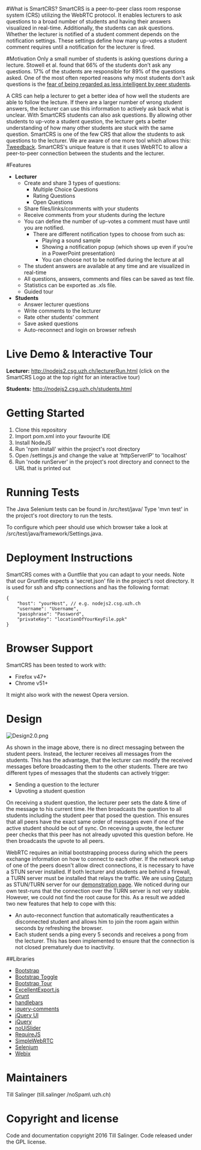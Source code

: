 #What is SmartCRS?
SmartCRS is a peer-to-peer class room response system (CRS) utilizing the WebRTC protocol. It enables lecturers to ask questions to a broad number of students and having their answers visualized in real-time. Additionally, the students can ask questions. Whether the lecturer is notified of a student comment depends on the notification settings. These settings define how many up-votes a student comment requires until a notification for the lecturer is fired.

#Motivation
Only a small number of students is asking questions during a lecture. Stowell et al. found that 66% of the students don’t ask any questions. 17% of the students are responsible for 89% of the questions asked. One of the most often reported reasons why most students don't ask questions is the [fear of being regarded as less intelligent by peer students](http://www.tandfonline.com/doi/abs/10.1080/00986281003626631).

A CRS can help a lecturer to get a better idea of how well the students are able to follow the lecture. If there are a larger number of wrong student answers, the lecturer can use this information to actively ask back what is unclear.
With SmartCRS students can also ask questions. By allowing other students to up-vote a student question, the lecturer gets a better understanding of how many other students are stuck with the same question. SmartCRS is one of the few CRS that allow the students to ask questions to the lecturer. We are aware of one more tool which allows this: [Tweedback](https://www.e-teaching.org/materialien/apps/tweedback). SmartCRS's unique feature is that it uses WebRTC to allow a peer-to-peer connection between the students and the lecturer.


#Features

* **Lecturer**
    * Create and share 3 types of questions:
        * Multiple Choice Questions
        * Rating Questions
        * Open Questions
    * Share files/links/comments with your students
    * Receive comments from your students during the lecture
    * You can define the number of up-votes a comment must have until you are notified.
        * There are different notification types to choose from such as:
            * Playing a sound sample
            * Showing a notification popup (which shows up even if you’re in a PowerPoint presentation)
            * You can choose not to be notified during the lecture at all
    * The student answers are available at any time and are visualized in real-time
    * All questions, answers, comments and files can be saved as text file. 
    * Statistics can be exported as .xls file.
    * Guided tour
* **Students**
    * Answer lecturer questions
    * Write comments to the lecturer
    * Rate other students’ comment
    * Save asked questions
    * Auto-reconnect and login on browser refresh

# Live Demo & Interactive Tour
**Lecturer:**
http://nodejs2.csg.uzh.ch/lecturerRun.html (click on the SmartCRS Logo at the top right for an interactive tour)

**Students:**
http://nodejs2.csg.uzh.ch/students.html 

# Getting Started

1. Clone this repository
2. Import pom.xml into your favourite IDE
3. Install NodeJS
4. Run 'npm install' within the project's root directory
5. Open /settings.js and change the value at 'httpServerIP' to 'localhost'
6. Run 'node runServer' in the project's root directory and connect to the URL that is printed out

# Running Tests
The Java Selenium tests can be found in /src/test/java/
Type 'mvn test' in the project's root directory to run the tests.

To configure which peer should use which browser take a look at /src/test/java/framework/Settings.java.

# Deployment Instructions
SmartCRS comes with a Guntfile that you can adapt to your needs.
Note that our Gruntfile expects a 'secret.json' file in the project's root directory. It is used for ssh and sftp connections and has the following format:

    {
        "host": "yourHost", // e.g. nodejs2.csg.uzh.ch
        "username": "Username",
        "passphrase": "Password",
        "privateKey": "locationOfYourKeyFile.ppk"
    }

# Browser Support
SmartCRS has been tested to work with:

* Firefox v47+
* Chrome v51+

It might also work with the newest Opera version.

# Design
![Design2.0.png](https://bitbucket.org/repo/GM4AKR/images/623887591-Design2.0.png)

As shown in the image above, there is no direct messaging between the student peers. Instead, the lecturer receives all messages from the students. This has the advantage, that the lecturer can modify the received messages before broadcasting them to the other students. There are two different types of messages that the students can actively trigger:

* Sending a question to the lecturer
* Upvoting a student question

On receiving a student question, the lecturer peer sets the date & time of the message to his current time. He then broadcasts the question to all students including the student peer that posed the question. This ensures that all peers have the exact same order of messages even if one of the active student should be out of sync.
On receving a upvote, the lecturer peer checks that this peer has not already upvoted this question before. He then broadcasts the upvote to all peers.

WebRTC requires an initial bootstrapping process during which the peers exchange information on how to connect to each other. If the network setup of one of the peers doesn't allow direct connections, it is necessary to have a STUN server installed. If both lecturer and students are behind a firewall, a TURN server must be installed that relays the traffic. We are using [Coturn](https://github.com/coturn/coturn/wiki/turnserver) as STUN/TURN server for our [demonstration page](http://nodejs2.csg.uzh.ch/lecturerRun.html). We noticed during our own test-runs that the connection over the TURN server is not very stable. However, we could not find the root cause for this. As a result we added two new features that help to cope with this:

* An auto-reconnect function that automatically reauthenticates a disconnected student and allows him to join the room again within seconds by refreshing the browser.
* Each student sends a ping every 5 seconds and receives a pong from the lecturer. This has been implemented to ensure that the connection is not closed prematurely due to inactivity.

##Libraries

* [Bootstrap](http://getbootstrap.com/)
* [Bootstrap Toggle](http://www.bootstraptoggle.com/)
* [Bootstrap Tour](http://bootstraptour.com/)
* [ExcellentExport.js](https://github.com/jmaister/excellentexport)
* [Grunt](http://gruntjs.com/)
* [handlebars](http://handlebarsjs.com/)
* [jquery-comments](http://viima.github.io/jquery-comments/)
* [jQuery UI](https://jqueryui.com/)
* [jQuery](https://jquery.com/)
* [noUiSlider](http://refreshless.com/nouislider/)
* [RequireJS](http://requirejs.org/)
* [SimpleWebRTC](https://simplewebrtc.com/)
* [Selenium](http://docs.seleniumhq.org/)
* [Webix](http://webix.com/)

# Maintainers
Till Salinger 
(till.salinger /noSpam\ uzh.ch)

# Copyright and license
Code and documentation copyright 2016 Till Salinger. Code released under the GPL license.